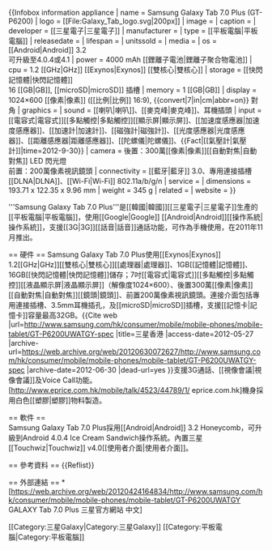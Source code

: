 {{Infobox information appliance
| name         = Samsung Galaxy Tab 7.0 Plus (GT-P6200)
| logo         = [[File:Galaxy_Tab_logo.svg|200px]]
| image        =
| caption      =
| developer    = [[三星電子|三星電子]]
| manufacturer =
| type         = [[平板電腦|平板電腦]]
| releasedate  =
| lifespan     =
| unitssold    =
| media        =
| os           = [[Android|Android]] 3.2<br/>可升級至4.0.4或4.1
| power        = 4000 mAh [[鋰離子電池|鋰離子聚合物電池]]
| cpu          = 1.2 [[GHz|GHz]] [[Exynos|Exynos]] [[雙核心|雙核心]]
| storage      = [[快閃記憶體|快閃記憶體]]<br />16 [[GB|GB]], [[microSD|microSD]] 插槽
| memory       = 1 [[GB|GB]]
| display      = 1024×600 [[像素|像素]] ([[比例|比例]] 16:9), {{convert|7|in|cm|abbr=on}} 對角
| graphics     =
| sound        = [[喇叭|喇叭]]、[[麥克峰|麥克峰]]、耳機插頭
| input        = [[電容式|電容式]][[多點觸控|多點觸控]][[顯示屏|顯示屏]]、[[加速度感應器|加速度感應器]]、[[加速計|加速計]]、[[磁強計|磁強計]]、[[光度感應器|光度感應器]]、[[距離感應器|距離感應器]]、[[陀螺儀|陀螺儀]]、{{Fact|[[氣壓計|氣壓計]]|time=2012-9-30}}
| camera       = 後置：300萬[[像素|像素]][[自動對焦|自動對焦]] LED 閃光燈<br/>
前置：200萬像素視訊鏡頭
| connectivity = [[藍牙|藍牙]] 3.0、專用連接插槽<br/>
[[DLNA|DLNA]]、[[Wi-Fi|Wi-Fi]] 802.11a/b/g/n
| service      =
| dimensions   = 193.71 x 122.35 x 9.96 mm
| weight       = 345 g
| related      =
| website      =
}}

'''Samsung Galaxy Tab 7.0 Plus'''是[[韓國|韓國]][[三星電子|三星電子]]生產的[[平板電腦|平板電腦]]，使用[[Google|Google]] [[Android|Android]][[操作系統|操作系統]]，支援[[3G|3G]][[話音|話音]]通話功能，可作為手機使用，在2011年11月推出。

== 硬件 ==
Samsung Galaxy Tab 7.0 Plus使用[[Exynos|Exynos]] 1.2[[GHz|GHz]][[雙核心|雙核心]][[處理器|處理器]]、1GB[[記憶體|記憶體]]、16GB[[快閃記憶體|快閃記憶體]]儲存；7吋[[電容式|電容式]][[多點觸控|多點觸控]][[液晶顯示屏|液晶顯示屏]]（解像度1024×600）、後置300萬[[像素|像素]][[自動對焦|自動對焦]][[鏡頭|鏡頭]]、前置200萬像素視訊鏡頭。連接介面包括專用連接插槽、3.5mm耳機插孔，及[[microSD|microSD]]插槽，支援[[記憶卡|記憶卡]]容量最高32GB。<ref>{{Cite web |url=http://www.samsung.com/hk/consumer/mobile/mobile-phones/mobile-tablet/GT-P6200UWATGY-spec |title=三星香港 |access-date=2012-05-27 |archive-url=https://web.archive.org/web/20120630072627/http://www.samsung.com/hk/consumer/mobile/mobile-phones/mobile-tablet/GT-P6200UWATGY-spec |archive-date=2012-06-30 |dead-url=yes }}</ref>支援3G通話、[[視像會議|視像會議]]及Voice Call功能。<ref>[http://www.eprice.com.hk/mobile/talk/4523/44789/1/ eprice.com.hk]</ref>機身採用白色[[塑膠|塑膠]]物料製造。

== 軟件 ==          
Samsung Galaxy Tab 7.0 Plus採用[[Android|Android]] 3.2 Honeycomb，可升級到Android 4.0.4 Ice Cream Sandwich操作系統。內置三星[[Touchwiz|Touchwiz]] v4.0[[使用者介面|使用者介面]]。

== 參考資料 ==
{{Reflist}}

== 外部連結 ==
*[https://web.archive.org/web/20120424164834/http://www.samsung.com/hk/consumer/mobile/mobile-phones/mobile-tablet/GT-P6200UWATGY GALAXY Tab 7.0 Plus 三星官方網站 中文]

[[Category:三星Galaxy|Category:三星Galaxy]]
[[Category:平板電腦|Category:平板電腦]]